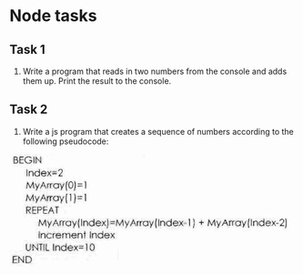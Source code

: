 ﻿# Node tasks

## Task 1

1. Write a program that reads in two numbers from the console and adds them up. Print the result to the console.

## Task 2

1. Write a js program that creates a sequence of numbers according to the following pseudocode:

<img src="teacher/images/task2.jpg" >
  